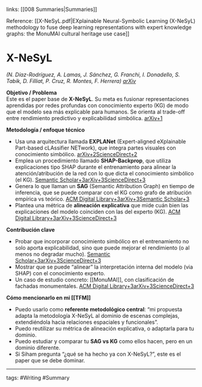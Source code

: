 links: [[008 Summaries|Summaries]] 


Reference: [[X-NeSyL.pdf|EXplainable Neural-Symbolic Learning (X-NeSyL) methodology to fuse deep learning representations with expert knowledge graphs: the MonuMAI cultural heritage use case]]

# X-NeSyL
_(N. Díaz-Rodríguez, A. Lamas, J. Sánchez, G. Franchi, I. Donadello, S. Tabik, D. Filliat, P. Cruz, R. Montes, F. Herrera) [arXiv](https://arxiv.org/abs/2104.11914)_

**Objetivo / Problema**  
Este es el paper base de **X-NeSyL**. Su meta es fusionar representaciones aprendidas por redes profundas con conocimiento experto (KG) de modo que el modelo sea más explicable para humanos. Se orienta al trade-off entre rendimiento predictivo y explicabilidad simbólica. [arXiv+1](https://arxiv.org/abs/2104.11914?utm_source=chatgpt.com)

**Metodología / enfoque técnico**
- Usa una arquitectura llamada **EXPLANet** (Expert-aligned eXplainable Part-based cLAssifier NETwork), que integra partes visuales con conocimiento simbólico. [arXiv+2ScienceDirect+2](https://arxiv.org/abs/2104.11914?utm_source=chatgpt.com)
- Emplea un procedimiento llamado **SHAP-Backprop**, que utiliza explicaciones tipo SHAP durante el entrenamiento para alinear la atención/atribución de la red con lo que dicta el conocimiento simbólico (el KG). [Semantic Scholar+3arXiv+3ScienceDirect+3](https://arxiv.org/abs/2104.11914?utm_source=chatgpt.com)
- Genera lo que llaman un **SAG** (Semantic Attribution Graph) en tiempo de inferencia, que se puede comparar con el KG como grafo de atribución empírica vs teórico. [ACM Digital Library+3arXiv+3Semantic Scholar+3](https://arxiv.org/abs/2104.11914?utm_source=chatgpt.com)
- Plantea una métrica de **alineación explicativa** que mide cuán bien las explicaciones del modelo coinciden con las del experto (KG). [ACM Digital Library+3arXiv+3ScienceDirect+3](https://arxiv.org/abs/2104.11914?utm_source=chatgpt.com)

**Contribución clave**
- Probar que incorporar conocimiento simbólico en el entrenamiento no solo aporta explicabilidad, sino que puede mejorar el rendimiento (o al menos no degradar mucho). [Semantic Scholar+3arXiv+3ScienceDirect+3](https://arxiv.org/abs/2104.11914?utm_source=chatgpt.com)
- Mostrar que se puede “alinear” la interpretación interna del modelo (via SHAP) con el conocimiento experto.
- Un caso de estudio concreto: [[MonuMAI]], con clasificación de fachadas monumentales. [ACM Digital Library+3arXiv+3ScienceDirect+3](https://arxiv.org/abs/2104.11914?utm_source=chatgpt.com)

**Cómo mencionarlo en mi [[TFM]]**
- Puedo usarlo como **referente metodológico central**: “mi propuesta adapta la metodología X-NeSyL al dominio de escenas complejas, extendiéndola hacia relaciones espaciales y funcionales”.
- Puedo reutilizar su métrica de alineación explicativa, o adaptarla para tu dominio.
- Puedo estudiar y comparar tu **SAG vs KG** como ellos hacen, pero en un dominio diferente.
- Si Siham pregunta “¿qué se ha hecho ya con X-NeSyL?”, este es el paper que se debe dominar.


---
tags:
	#Writing #Summary